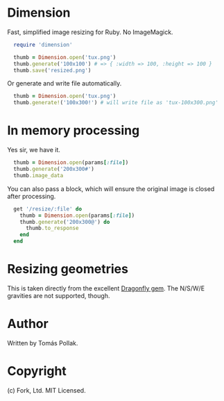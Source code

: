 Dimension
=========

Fast, simplified image resizing for Ruby. No ImageMagick.

``` rb
  require 'dimension'

  thumb = Dimension.open('tux.png')
  thumb.generate('100x100') # => { :width => 100, :height => 100 }
  thumb.save('resized.png')
```

Or generate and write file automatically.

``` rb
  thumb = Dimension.open('tux.png')
  thumb.generate!('100x300!') # will write file as 'tux-100x300.png'
```

# In memory processing

Yes sir, we have it.

``` rb
  thumb = Dimension.open(params[:file])
  thumb.generate('200x300#')
  thumb.image_data
```

You can also pass a block, which will ensure the original image is closed after processing.

``` rb
  get '/resize/:file' do
    thumb = Dimension.open(params[:file])
    thumb.generate('200x300@') do
      thumb.to_response
    end
  end
```

# Resizing geometries

This is taken directly from the excellent [Dragonfly gem](http://markevans.github.io/dragonfly/imagemagick/#processors). The N/S/W/E gravities are not supported, though.

Author
======

Written by Tomás Pollak.

Copyright
=========

(c) Fork, Ltd. MIT Licensed.
